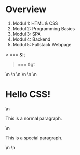 # Overview

1. Modul 1: HTML & CSS
2. Modul 2: Programming Basics
3. Modul 3: SPA
4. Modul 4: Backend
5. Modul 5: Fullstack Webpage

< === &lt
> === &gt

<!DOCTYPE html> \n<html> \n<head> \n  <title>My First CSS Exercise</title> \n</head> \n<body> \n   <h1>Hello CSS!</h1> \n   <p>This is a normal paragraph.</p> \n   <p>This is a special paragraph.</p> \n</body> \n</html>